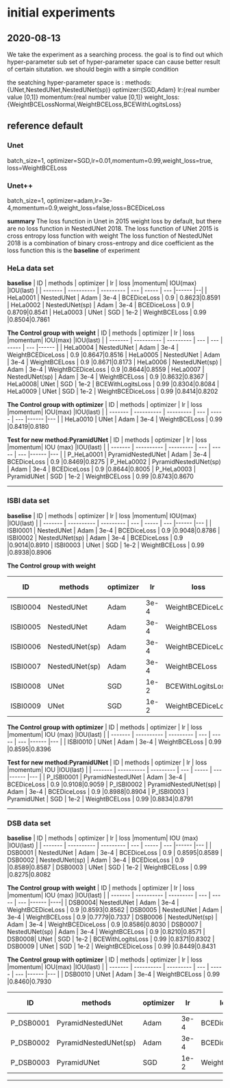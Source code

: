 # initial  experiments
## 2020-08-13
We take the experiment as a searching process. the goal is to find out which hyper-parameter sub set of hyper-parameter space can cause better result of certain  situtation.
we should begin with a simple condition

the seatching hyper-parameter space is :
methods:{UNet,NestedUNet,NestedUNet(sp)}
optimizer:{SGD,Adam}
lr:{real number value [0,1]}
momentum:{real number value [0,1]}
weight_loss:{WeightBCELossNormal,WeightBCELoss,BCEWithLogitsLoss}
## reference default
### Unet
batch_size=1, optimizer=SGD,lr=0.01,momentum=0.99,weight_loss=true, loss=WeightBCELoss

### Unet++
batch_size=1, optimizer=adam,lr=3e-4,momentum=0.9,weight_loss=false,loss=BCEDiceLoss

**summary**
The loss function in Unet in 2015 weight loss by default, but there are no loss function  in NestedUNet 2018. 
The loss function of UNet 2015 is cross entropy loss  function with weight
The loss function of NestedUNet 2018 is a combination of binary cross-entropy and dice coefficient as the loss function
this is the **baseline** of experiment

### HeLa data set
**baselise**
| ID      | methods    | optimizer | lr  | loss |momentum| IOU(max)    |IOU(last)    |
| ------- | ---------- | --------- | --- | ----- | --- |------ |--|
| HeLa0001 | NestedUNet       | Adam      | 3e-4 | BCEDiceLoss   | 0.9 | 0.8623|0.8591
| HeLa0002 | NestedUNet(sp)       | Adam       | 3e-4 | BCEDiceLoss   | 0.9 | 0.8709|0.8541
| HeLa0003 | UNet       | SGD       | 1e-2 | WeightBCELoss   | 0.99 |0.8504|0.7861

**The Control group with weight**
| ID      | methods    | optimizer | lr  | loss |momentum| IOU(max)    |IOU(last)    |
| ------- | ---------- | --------- | --- | --- | ----- | --- |------ |
| HeLa0004 | NestedUNet       | Adam      | 3e-4 | WeightBCEDiceLoss   | 0.9 |0.8647|0.8516
| HeLa0005 | NestedUNet       | Adam      | 3e-4 | WeightBCELoss   | 0.9 |0.8671|0.8173
| HeLa0006 | NestedUNet(sp)       | Adam       | 3e-4 | WeightBCEDiceLoss   | 0.9 |0.8644|0.8559
| HeLa0007 | NestedUNet(sp)       | Adam       | 3e-4 | WeightBCELoss   | 0.9 |0.8632|0.8367
| HeLa0008| UNet       | SGD       | 1e-2 | BCEWithLogitsLoss   | 0.99 |0.8304|0.8084
| HeLa0009 | UNet       | SGD       | 1e-2 | WeightBCEDiceLoss   | 0.99 |0.8414|0.8202

**The Control group with optimizer**
| ID      | methods    | optimizer | lr  | loss |momentum| IOU(max)    |IOU(last)    |
| ------- | ---------- | --------- | --- | ----- | --- |------ |--- | 
| HeLa0010 | UNet       | Adam       | 3e-4 | WeightBCELoss   | 0.99 |0.8419|0.8180

**Test for new method:PyramidUNet**
| ID      | methods    | optimizer | lr  | loss |momentum| IOU (max)   |IOU(last)    |
| ------- | ---------- | --------- | --- | ----- | --- |------ |--- | 
| P_HeLa0001 | PyramidNestedUNet       | Adam      | 3e-4 | BCEDiceLoss   | 0.9 |0.8469|0.8275
| P_HeLa0002 | PyramidNestedUNet(sp)       | Adam       | 3e-4 | BCEDiceLoss   | 0.9 |0.8644|0.8005
| P_HeLa0003 | PyramidUNet       | SGD       | 1e-2 | WeightBCELoss   | 0.99 |0.8743|0.8670

***
### ISBI data set
**baselise**
| ID      | methods    | optimizer | lr  | loss |momentum| IOU(max)    |IOU(last)    |
| ------- | ---------- | --------- | --- | ----- | --- |------ |--- |
| ISBI0001 | NestedUNet       | Adam      | 3e-4 | BCEDiceLoss   | 0.9 |0.9048|0.8786
| ISBI0002 | NestedUNet(sp)       | Adam       | 3e-4 | BCEDiceLoss   | 0.9 |0.9014|0.8910
| ISBI0003 | UNet       | SGD       | 1e-2 | WeightBCELoss   | 0.99 |0.8938|0.8906

**The Control group with weight**

| ID      | methods    | optimizer | lr  | loss |momentum| IOU   (max) |IOU(last)    |
| ------- | ---------- | --------- | --- | ----- | --- |------ |--- |
| ISBI0004 | NestedUNet       | Adam      | 3e-4 | WeightBCEDiceLoss   | 0.9 |0.8987|0.8888
| ISBI0005 | NestedUNet       | Adam      | 3e-4 | WeightBCELoss   | 0.9 |0.8938|0.8711
| ISBI0006 | NestedUNet(sp)       | Adam       | 3e-4 | WeightBCEDiceLoss   | 0.9 |0.8999|0.8855
| ISBI0007 | NestedUNet(sp)       | Adam       | 3e-4 | WeightBCELoss   | 0.9 |0.8956|0.8793
| ISBI0008| UNet       | SGD       | 1e-2 | BCEWithLogitsLoss   | 0.99 |0.8995|0.8983
| ISBI0009 | UNet       | SGD       | 1e-2 | WeightBCEDiceLoss   | 0.99 |0.9023|0.9012

**The Control group with optimizer**
| ID      | methods    | optimizer | lr  | loss |momentum| IOU (max)   |IOU(last)    |
| ------- | ---------- | --------- | --- | ----- | --- |------ |--- |
| ISBI0010 | UNet       | Adam       | 3e-4 | WeightBCELoss   | 0.99 |0.8595|0.8396

**Test for new method:PyramidUNet**
| ID      | methods    | optimizer | lr  | loss |momentum| IOU    |IOU(last)    |
| ------- | ---------- | --------- | --- | ----- | --- |------ |--- |
| P_ISBI0001 | PyramidNestedUNet       | Adam      | 3e-4 | BCEDiceLoss   | 0.9 |0.9108|0.9059
| P_ISBI0002 | PyramidNestedUNet(sp)       | Adam       | 3e-4 | BCEDiceLoss   | 0.9 |0.8988|0.8904
| P_ISBI0003 | PyramidUNet       | SGD       | 1e-2 | WeightBCELoss   | 0.99 |0.8834|0.8791
***
### DSB data set
**baselise**
| ID      | methods    | optimizer | lr  | loss |momentum| IOU (max)   |IOU(last)    |
| ------- | ---------- | --------- | --- | ----- | --- |------ |--- |
| DSB0001 | NestedUNet       | Adam      | 3e-4 | BCEDiceLoss   | 0.9 | 0.8595|0.8589
| DSB0002 | NestedUNet(sp)       | Adam       | 3e-4 | BCEDiceLoss   | 0.9 |0.8589|0.8587
| DSB0003 | UNet       | SGD       | 1e-2 | WeightBCELoss   | 0.99 |0.8275|0.8082

**The Control group with weight**
| ID      | methods    | optimizer | lr  | loss |momentum| IOU (max)   |IOU(last)    |
| ------- | ---------- | --------- | --- | ----- | --- |------ |----|
| DSB0004| NestedUNet       | Adam      | 3e-4 | WeightBCEDiceLoss   | 0.9 |0.8593|0.8562
| DSB0005 | NestedUNet       | Adam      | 3e-4 | WeightBCELoss   | 0.9 |0.7779|0.7337
| DSB0006 | NestedUNet(sp)       | Adam       | 3e-4 | WeightBCEDiceLoss   | 0.9 |0.8586|0.8030
| DSB0007 | NestedUNet(sp)       | Adam       | 3e-4 | WeightBCELoss   | 0.9 |0.8210|0.8571
| DSB0008| UNet       | SGD       | 1e-2 | BCEWithLogitsLoss   | 0.99 |0.8371|0.8302
| DSB0009 | UNet       | SGD       | 1e-2 | WeightBCEDiceLoss   | 0.99 |0.8449|0.8431

**The Control group with optimizer**
| ID      | methods    | optimizer | lr  | loss |momentum| IOU(max)    |IOU(last)    |
| ------- | ---------- | --------- | --- | ----- | --- |------ |--- |
| DSB0010 | UNet       | Adam       | 3e-4 | WeightBCELoss   | 0.99 |0.8460|0.7930

| ID      | methods    | optimizer | lr  | loss |momentum| IOU (max)   |IOU(last)    |
| ------- | ---------- | --------- | --- | ----- | --- |------ |--- |
| P_DSB0001 | PyramidNestedUNet       | Adam      | 3e-4 | BCEDiceLoss   | 0.9 |0.8594|0.8579
| P_DSB0002 | PyramidNestedUNet(sp)       | Adam       | 3e-4 | BCEDiceLoss   | 0.9 |0.8593|0.8574
| P_DSB0003 | PyramidUNet       | SGD       | 1e-2 | WeightBCELoss   | 0.99 |0.8391|0.8360
***



